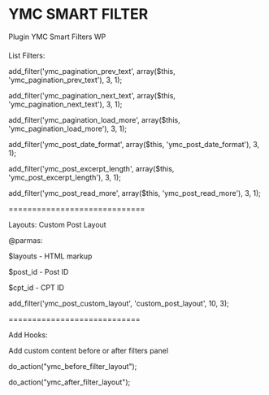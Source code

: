 # YMC SMART FILTER
Plugin YMC Smart Filters WP

####
List Filters:

add_filter('ymc_pagination_prev_text', array($this, 'ymc_pagination_prev_text'), 3, 1);

add_filter('ymc_pagination_next_text', array($this, 'ymc_pagination_next_text'), 3, 1);

add_filter('ymc_pagination_load_more', array($this, 'ymc_pagination_load_more'), 3, 1);

add_filter('ymc_post_date_format', array($this, 'ymc_post_date_format'), 3, 1);

add_filter('ymc_post_excerpt_length', array($this, 'ymc_post_excerpt_length'), 3, 1);

add_filter('ymc_post_read_more', array($this, 'ymc_post_read_more'), 3, 1);

=============================

Layouts:
Custom Post Layout

@parmas: 

$layouts - HTML markup

$post_id - Post ID

$cpt_id - CPT ID

add_filter('ymc_post_custom_layout', 'custom_post_layout', 10, 3);

============================

Add Hooks:

Add custom content before or after filters panel

do_action("ymc_before_filter_layout");

do_action("ymc_after_filter_layout");



